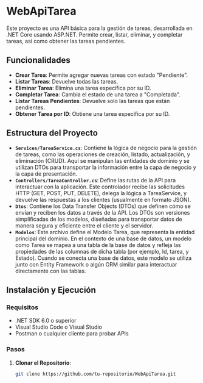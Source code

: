 # WebApiTarea

Este proyecto es una API básica para la gestión de tareas, desarrollada en .NET Core usando ASP.NET. Permite crear, listar, eliminar, y completar tareas, así como obtener las tareas pendientes.

## Funcionalidades
- **Crear Tarea**: Permite agregar nuevas tareas con estado "Pendiente".
- **Listar Tareas**: Devuelve todas las tareas.
- **Eliminar Tarea**: Elimina una tarea específica por su ID.
- **Completar Tarea**: Cambia el estado de una tarea a "Completada".
- **Listar Tareas Pendientes**: Devuelve solo las tareas que están pendientes.
- **Obtener Tarea por ID**: Obtiene una tarea específica por su ID.

## Estructura del Proyecto

- **`Services/TareaService.cs`**: Contiene la lógica de negocio para la gestión de tareas, como las operaciones de creación, listado, actualización, y eliminación (CRUD). Aquí se manipulan las entidades de dominio y se utilizan DTOs para transportar la información entre la capa de negocio y la capa de presentación.
- **`Controllers/TareaController.cs`**: Define las rutas de la API para interactuar con la aplicación. Este controlador recibe las solicitudes HTTP (GET, POST, PUT, DELETE), delega la lógica a TareaService, y devuelve las respuestas a los clientes (usualmente en formato JSON).
- **`Dtos`**: Contiene los Data Transfer Objects (DTOs) que definen cómo se envían y reciben los datos a través de la API. Los DTOs son versiones simplificadas de los modelos, diseñadas para transportar datos de manera segura y eficiente entre el cliente y el servidor.
- **`Modelos`**: Este archivo define el Modelo Tarea, que representa la entidad principal del dominio. En el contexto de una base de datos, un modelo como Tarea se mapea a una tabla de la base de datos y refleja las propiedades de las columnas de dicha tabla (por ejemplo, Id, tarea, y Estado). Cuando se conecta una base de datos, este modelo se utiliza junto con Entity Framework o algún ORM similar para interactuar directamente con las tablas.

## Instalación y Ejecución

### Requisitos
- .NET SDK 6.0 o superior
- Visual Studio Code o Visual Studio
- Postman o cualquier cliente para probar APIs

### Pasos

1. **Clonar el Repositorio**:
   ```bash
   git clone https://github.com/tu-repositorio/WebApiTarea.git
